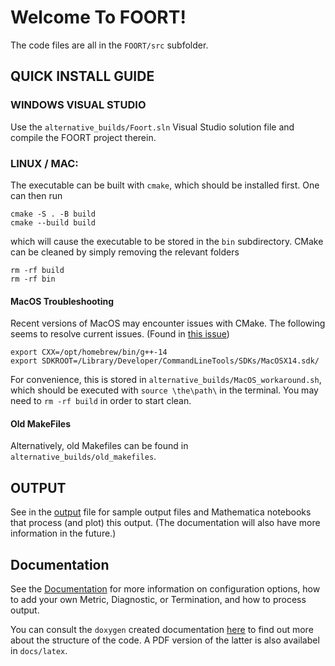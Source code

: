 # Welcome To FOORT!

The code files are all in the `FOORT/src` subfolder.

## QUICK INSTALL GUIDE

### WINDOWS VISUAL STUDIO

Use the `alternative_builds/Foort.sln` Visual Studio solution file and compile the FOORT project therein.

### LINUX / MAC:

The executable can be built with `cmake`, which should be installed first. One can then run

```
cmake -S . -B build
cmake --build build
```

which will cause the executable to be stored in the `bin` subdirectory. CMake can be cleaned by simply removing the relevant folders

```
rm -rf build
rm -rf bin
```

#### MacOS Troubleshooting

Recent versions of MacOS may encounter issues with CMake. The following seems to resolve current issues.
(Found in [this issue](https://gist.github.com/scivision/d69faebbc56da9714798087b56de925a))

```
export CXX=/opt/homebrew/bin/g++-14
export SDKROOT=/Library/Developer/CommandLineTools/SDKs/MacOSX14.sdk/
```

For convenience, this is stored in `alternative_builds/MacOS_workaround.sh`, which should be executed with `source \the\path\` in the terminal. You may need to `rm -rf build` in order to start clean.

#### Old MakeFiles

Alternatively, old Makefiles can be found in `alternative_builds/old_makefiles`.

## OUTPUT

See in the [output](FOORT/Output) file for sample output files and Mathematica notebooks that process (and plot) this output. (The documentation will also have more information in the future.)

## Documentation

See the [Documentation](./docs/Documentation.pdf) for more information on configuration options, how to add your own Metric, Diagnostic, or Termination, and how to process output.

You can consult the `doxygen` created documentation <a href="https://github.com/SeppeStaelens/FOORT/docs/html/index.html" target="_blank">here</a> to find out more about the structure of the code. A PDF version of the latter is also availabel in `docs/latex`.
